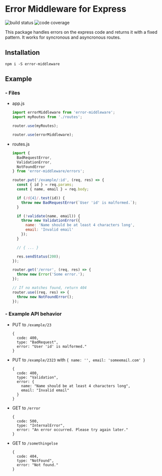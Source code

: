 # Error Middleware for Express

![build status](https://img.shields.io/circleci/project/github/gabrielsiedler/error-middleware.svg "Build status")
![code coverage](https://coveralls.io/repos/github/gabrielsiedler/express-error-handler/badge.svg?branch=master "Code Coverage")

This package handles errors on the express code and returns it with a fixed pattern. It works for syncronous and asyncronous routes.

## Installation

`npm i -S error-middleware`

## Example

### - Files

- app.js

  ```js
  import errorMiddleware from 'error-middleware';
  import myRoutes from './routes';

  router.use(myRoutes);

  router.use(errorMiddleware);
  ```

- routes.js

  ```js
  import {
    BadRequestError,
    ValidationError,
    NotFoundError
  } from 'error-middleware/errors';

  router.put('/example/:id', (req, res) => {
    const { id } = req.params;
    const { name, email } = req.body;

    if (/d{4}/.test(id)) {
      throw new BadRequestError(`User 'id' is malformed.`);
    }

    if (!validate(name, email)) {
      throw new ValidationError({
        name: 'Name should be at least 4 characters long',
        email: 'Invalid email'
      });
    }

    // { ... }

    res.sendStatus(200);
  });

  router.get('/error', (req, res) => {
    throw new Error('Some error.');
  });

  // If no matches found, return 404
  router.use((req, res) => {
    throw new NotFoundError();
  });
  ```

### - Example API behavior

- PUT to `/example/23`

  ```
  {
    code: 400,
    type: "BadRequest",
    error: "User 'id' is malformed."
  }
  ```

- PUT to `/example/2323` with `{ name: '', email: 'someemail.com' }`

  ```
  {
    code: 400,
    type: "Validation",
    error: {
      name: "Name should be at least 4 characters long",
      email: "Invalid email"
    }
  }
  ```

- GET to `/error`

  ```
  {
    code: 500,
    type: "InternalError",
    error: "An error occurred. Please try again later."
  }
  ```

- GET to `/somethingelse`

  ```
  {
    code: 404,
    type: "NotFound",
    error: "Not found."
  }
  ```
